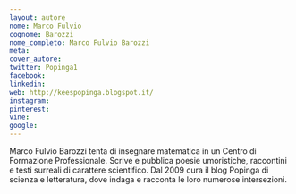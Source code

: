 ```yaml
---
layout: autore
nome: Marco Fulvio   
cognome: Barozzi
nome_completo: Marco Fulvio Barozzi
meta:
cover_autore:
twitter: Popinga1
facebook:
linkedin:
web: http://keespopinga.blogspot.it/
instagram:
pinterest:
vine:
google:
---
```

Marco Fulvio Barozzi tenta di insegnare matematica in un Centro di Formazione Professionale. Scrive e pubblica poesie umoristiche, raccontini e testi surreali di carattere scientifico. Dal 2009 cura il blog Popinga 
di scienza e letteratura, dove indaga e racconta le loro numerose intersezioni.
